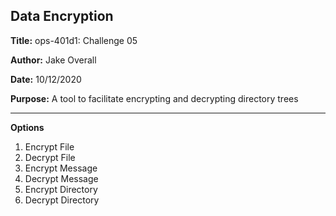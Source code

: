 Data Encryption
---------------

**Title:** ops-401d1: Challenge 05

**Author:** Jake Overall

**Date:** 10/12/2020

**Purpose:** A tool to facilitate encrypting and decrypting directory trees

---

**Options**
1. Encrypt File
2. Decrypt File
3. Encrypt Message
4. Decrypt Message
5. Encrypt Directory
6. Decrypt Directory